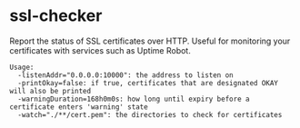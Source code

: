 # ssl-checker
Report the status of SSL certificates over HTTP. Useful for monitoring your certificates with services such as Uptime Robot.

```
Usage:
  -listenAddr="0.0.0.0:10000": the address to listen on
  -printOkay=false: if true, certificates that are designated OKAY will also be printed
  -warningDuration=168h0m0s: how long until expiry before a certificate enters 'warning' state
  -watch="./**/cert.pem": the directories to check for certificates
```

